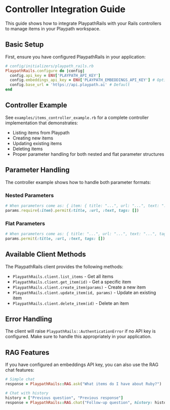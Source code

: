 # Controller Integration Guide

This guide shows how to integrate PlaypathRails with your Rails controllers to manage items in your Playpath workspace.

## Basic Setup

First, ensure you have configured PlaypathRails in your application:

```ruby
# config/initializers/playpath_rails.rb
PlaypathRails.configure do |config|
  config.api_key = ENV['PLAYPATH_API_KEY']
  config.embeddings_api_key = ENV['PLAYPATH_EMBEDDINGS_API_KEY'] # Optional, for RAG features
  config.base_url = 'https://api.playpath.ai' # Default
end
```

## Controller Example

See `examples/items_controller_example.rb` for a complete controller implementation that demonstrates:

- Listing items from Playpath
- Creating new items
- Updating existing items
- Deleting items
- Proper parameter handling for both nested and flat parameter structures

## Parameter Handling

The controller example shows how to handle both parameter formats:

### Nested Parameters
```ruby
# When parameters come as: { item: { title: "...", url: "...", text: "...", tags: [...] } }
params.require(:item).permit(:title, :url, :text, tags: [])
```

### Flat Parameters
```ruby
# When parameters come as: { title: "...", url: "...", text: "...", tags: [...] }
params.permit(:title, :url, :text, tags: [])
```

## Available Client Methods

The PlaypathRails client provides the following methods:

- `PlaypathRails.client.list_items` - Get all items
- `PlaypathRails.client.get_item(id)` - Get a specific item
- `PlaypathRails.client.create_item(params)` - Create a new item
- `PlaypathRails.client.update_item(id, params)` - Update an existing item
- `PlaypathRails.client.delete_item(id)` - Delete an item

## Error Handling

The client will raise `PlaypathRails::AuthenticationError` if no API key is configured. Make sure to handle this appropriately in your application.

## RAG Features

If you have configured an embeddings API key, you can also use the RAG chat features:

```ruby
# Simple chat
response = PlaypathRails::RAG.ask("What items do I have about Ruby?")

# Chat with history
history = ["Previous question", "Previous response"]
response = PlaypathRails::RAG.chat("Follow-up question", history: history)